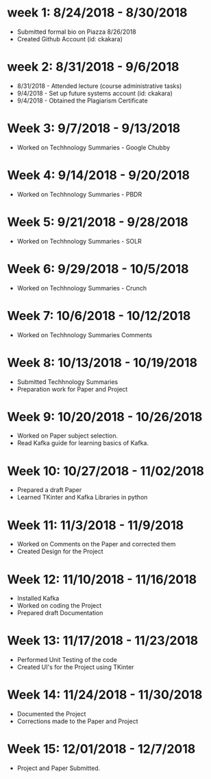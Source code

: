 # week 1: 8/24/2018 - 8/30/2018
* Submitted formal bio on Piazza 8/26/2018
* Created Github Account (id: ckakara)
	
# week 2: 8/31/2018 - 9/6/2018
* 8/31/2018 - Attended lecture (course administrative tasks)
* 9/4/2018  - Set up future systems account (id: ckakara)
* 9/4/2018  - Obtained the Plagiarism Certificate	
	
# Week 3: 9/7/2018 - 9/13/2018
* Worked on Techhnology Summaries - Google Chubby
	
# Week 4: 9/14/2018 - 9/20/2018
* Worked on Techhnology Summaries - PBDR
	
# Week 5: 9/21/2018 - 9/28/2018
* Worked on Techhnology Summaries - SOLR
	
# Week 6: 9/29/2018 - 10/5/2018
* Worked on Techhnology Summaries - Crunch
	
# Week 7: 10/6/2018 - 10/12/2018
* Worked on Techhnology Summaries Comments
	
# Week 8: 10/13/2018 - 10/19/2018
* Submitted Techhnology Summaries
* Preparation work for Paper and Project
	
# Week 9: 10/20/2018 - 10/26/2018
* Worked on Paper subject selection.
* Read Kafka guide for learning basics of Kafka.
	
# Week 10: 10/27/2018 - 11/02/2018
* Prepared a draft Paper
* Learned TKinter and Kafka Libraries in python
	
# Week 11: 11/3/2018 - 11/9/2018
* Worked on Comments on the Paper and corrected them
* Created Design for the Project
	
# Week 12: 11/10/2018 - 11/16/2018
* Installed Kafka
* Worked on coding the Project
* Prepared draft Documentation
	
# Week 13: 11/17/2018 - 11/23/2018
* Performed Unit Testing of the code
* Created UI's for the Project using TKinter
	
# Week 14: 11/24/2018 - 11/30/2018
* Documented the Project
* Corrections made to the Paper and Project

# Week 15: 12/01/2018 - 12/7/2018
* Project and Paper Submitted.

